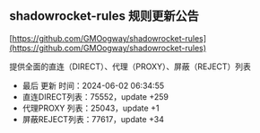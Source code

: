 ## shadowrocket-rules 规则更新公告

[https://github.com/GMOogway/shadowrocket-rules](https://github.com/GMOogway/shadowrocket-rules)

提供全面的直连（DIRECT）、代理（PROXY）、屏蔽（REJECT）列表
- 最后 更新 时间：2024-06-02 06:34:55
- 直连DIRECT列表：75552，update +259
- 代理PROXY 列表：25043，update +1
- 屏蔽REJECT列表：77617，update +34